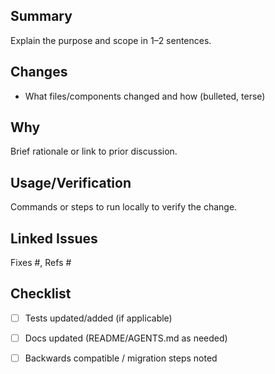 ## Summary
Explain the purpose and scope in 1–2 sentences.

## Changes
- What files/components changed and how (bulleted, terse)

## Why
Brief rationale or link to prior discussion.

## Usage/Verification
Commands or steps to run locally to verify the change.

## Linked Issues
Fixes #<issue>, Refs #<issue>

## Checklist
- [ ] Tests updated/added (if applicable)
- [ ] Docs updated (README/AGENTS.md as needed)
- [ ] Backwards compatible / migration steps noted

